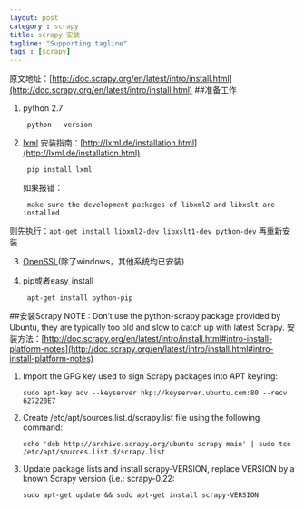 ```yaml
---
layout: post
category : scrapy
title: scrapy 安装
tagline: "Supporting tagline"
tags : [scrapy]
---
```


原文地址：[http://doc.scrapy.org/en/latest/intro/install.html](http://doc.scrapy.org/en/latest/intro/install.html)
##准备工作
1. python 2.7
        
        python --version

2. [lxml](http://lxml.de/) 安装指南：[http://lxml.de/installation.html](http://lxml.de/installation.html)

        pip install lxml

	如果报错：

    	make sure the development packages of libxml2 and libxslt are installed 
则先执行：`apt-get install libxml2-dev libxslt1-dev python-dev` 再重新安装

3. [OpenSSL](https://pypi.python.org/pypi/pyOpenSSL)(除了windows，其他系统均已安装)
4. pip或者easy_install
    
    	apt-get install python-pip

##安装Scrapy
NOTE : Don’t use the python-scrapy package provided by Ubuntu, they are typically too old and slow to catch up with latest Scrapy.
安装方法：[http://doc.scrapy.org/en/latest/intro/install.html#intro-install-platform-notes](http://doc.scrapy.org/en/latest/intro/install.html#intro-install-platform-notes)

 1. Import the GPG key used to sign Scrapy packages into APT keyring:

        sudo apt-key adv --keyserver hkp://keyserver.ubuntu.com:80 --recv 627220E7

 2. Create /etc/apt/sources.list.d/scrapy.list file using the following command:

        echo 'deb http://archive.scrapy.org/ubuntu scrapy main' | sudo tee /etc/apt/sources.list.d/scrapy.list

 3. Update package lists and install scrapy-VERSION, replace VERSION by a known Scrapy version (i.e.: scrapy-0.22:

        sudo apt-get update && sudo apt-get install scrapy-VERSION